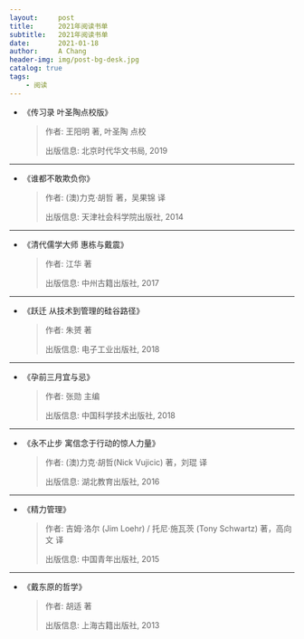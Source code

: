 ```yaml
---
layout:     post
title:      2021年阅读书单
subtitle:   2021年阅读书单
date:       2021-01-18
author:     A Chang
header-img: img/post-bg-desk.jpg
catalog: true
tags:
    - 阅读
---
```



- 《传习录 叶圣陶点校版》
    > 作者: 王阳明 著, 叶圣陶 点校
    > 
    > 出版信息: 北京时代华文书局, 2019

---

- 《谁都不敢欺负你》
    > 作者: (澳)力克·胡哲 著，吴果锦 译
    > 
    > 出版信息: 天津社会科学院出版社, 2014

---

- 《清代儒学大师 惠栋与戴震》
    > 作者: 江华 著
    > 
    > 出版信息: 中州古籍出版社, 2017

---

- 《跃迁 从技术到管理的硅谷路径》
    > 作者: 朱赟 著
    > 
    > 出版信息: 电子工业出版社, 2018

---

- 《孕前三月宜与忌》
    > 作者: 张勋 主编
    > 
    > 出版信息: 中国科学技术出版社, 2018

---

- 《永不止步 寓信念于行动的惊人力量》
    > 作者: (澳)力克·胡哲(Nick Vujicic) 著，刘琨 译
    > 
    > 出版信息: 湖北教育出版社, 2016

---

- 《精力管理》
    > 作者: 吉姆·洛尔 (Jim Loehr) / 托尼·施瓦茨 (Tony Schwartz) 著，高向文 译
    > 
    > 出版信息: 中国青年出版社, 2015

---

- 《戴东原的哲学》
    > 作者: 胡适 著
    > 
    > 出版信息: 上海古籍出版社, 2013